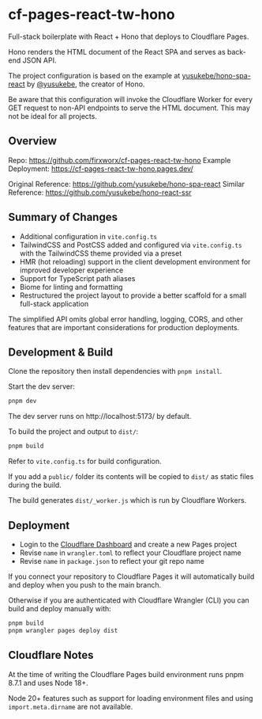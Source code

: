 # cf-pages-react-tw-hono

Full-stack boilerplate with React + Hono that deploys to Cloudflare Pages.

Hono renders the HTML document of the React SPA and serves as back-end JSON API.

The project configuration is based on the example at [yusukebe/hono-spa-react](https://github.com/yusukebe/hono-spa-react) by [@yusukebe](https://github.com/yusukebe), the creator of Hono.

Be aware that this configuration will invoke the Cloudflare Worker for every GET request to non-API endpoints to serve the HTML document. This may not be ideal for all projects.

## Overview

Repo: https://github.com/firxworx/cf-pages-react-tw-hono
Example Deployment: https://cf-pages-react-tw-hono.pages.dev/

Original Reference: https://github.com/yusukebe/hono-spa-react
Similar Reference: https://github.com/yusukebe/hono-react-ssr

## Summary of Changes

- Additional configuration in `vite.config.ts`
- TailwindCSS and PostCSS added and configured via `vite.config.ts` with the TailwindCSS theme provided via a preset
- HMR (hot reloading) support in the client development environment for improved developer experience
- Support for TypeScript path aliases
- Biome for linting and formatting
- Restructured the project layout to provide a better scaffold for a small full-stack application

The simplified API omits global error handling, logging, CORS, and other features that are important considerations for production deployments. 

## Development & Build

Clone the repository then install dependencies with `pnpm install`.

Start the dev server:

```sh
pnpm dev
```

The dev server runs on http://localhost:5173/ by default.

To build the project and output to `dist/`:

```sh
pnpm build
```

Refer to `vite.config.ts` for build configuration.

If you add a `public/` folder its contents will be copied to `dist/` as static files during the build.

The build generates `dist/_worker.js` which is run by Cloudflare Workers.

## Deployment

- Login to the [Cloudflare Dashboard](https://dash.cloudflare.com/) and create a new Pages project
- Revise `name` in `wrangler.toml` to reflect your Cloudflare project name
- Revise `name` in `package.json` to reflect your git repo name 

If you connect your repository to Cloudflare Pages it will automatically build and deploy when you push to the main branch.

Otherwise if you are authenticated with Cloudflare Wrangler (CLI) you can build and deploy manually with:

```sh
pnpm build
pnpm wrangler pages deploy dist
```

## Cloudflare Notes

At the time of writing the Cloudflare Pages build environment runs pnpm 8.7.1 and uses Node 18+.

Node 20+ features such as support for loading environment files and using `import.meta.dirname` are not available.
